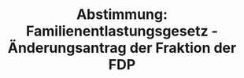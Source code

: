 ---
abstimmung:
  abstimmung: 4
  bundestagssitzung: 61
  legislaturperiode: 19
categories:
- Todo
data:
- title: Abstimmungsergebnis 20181108_4-data.pdf
  url: /res/2021-btw/abstimmungsergebnisse/20181108_4-data.pdf
- title: Abstimmungsergebnis 20181108_4_xls-data.xls
  url: /res/2021-btw/abstimmungsergebnisse/20181108_4_xls-data.xls
- title: Abstimmungsergebnis 20181108_4_xls-datacsv
  url: /res/2021-btw/abstimmungsergebnisse/csv/20181108_4_xls-datacsv
ergebnis:
  afd:
    enthaltung: 1
    gesamt: 92
    ja: 83
    nein: 0
    nichtabgegeben: 8
    ungueltig: 0
  bü90/gr:
    enthaltung: 0
    gesamt: 67
    ja: 0
    nein: 59
    nichtabgegeben: 8
    ungueltig: 0
  cdu/csu:
    enthaltung: 0
    gesamt: 246
    ja: 0
    nein: 224
    nichtabgegeben: 22
    ungueltig: 0
  die linke.:
    enthaltung: 0
    gesamt: 69
    ja: 0
    nein: 63
    nichtabgegeben: 6
    ungueltig: 0
  fdp:
    enthaltung: 0
    gesamt: 80
    ja: 67
    nein: 0
    nichtabgegeben: 13
    ungueltig: 0
  file: 20181108_4_xls-data.xls
  fraktionslos:
    enthaltung: 2
    gesamt: 2
    ja: 0
    nein: 0
    nichtabgegeben: 0
    ungueltig: 0
  spd:
    enthaltung: 0
    gesamt: 153
    ja: 0
    nein: 141
    nichtabgegeben: 12
    ungueltig: 0
layout: abstimmung
links:
- title: Link zu bundestag.de
  url: https://www.bundestag.de/parlament/plenum/abstimmung/abstimmung?id=552
preview: 'Deutscher Bundestag


  61. Sitzung des Deutschen Bundestages

  am Donnerstag, 8. November 2018


  Endgültiges Ergebnis der Namentlichen Abstimmung Nr. 4


  Änderungsantrag der Abgeordneten Dr. Florian Toncar, Christian Dürr, Grigorios

  Aggelidis, weiterer Abgeordneter und der Fraktion der FDP

  zu der zweiten Beratung des Gesetzentwurfs der Bundesregierung

  Entwurf eines Gesetzes zur steuerlichen Entlastung der Familien sowie zur Anpassung

  weiterer steuerlicher Regelungen

  (Familienentlastungsgesetz- FamEntlastG)'
tags:
- Todo
title: 'Abstimmung: Familienentlastungsgesetz - Änderungsantrag der Fraktion der FDP'
---